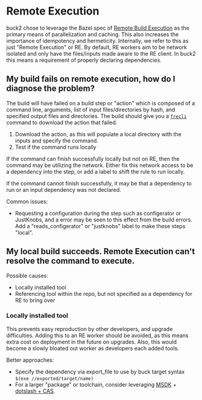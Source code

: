 # Remote Execution

buck2 chose to leverage the Bazel spec of [Remote Build Execution](https://bazel.build/remote/rbe) as the primary means of parallelization and caching. This also increases the importance of idempotency and hermeticity. Internally, we refer to this as just "Remote Execution" or RE.
By default, RE workers aim to be network isolated and only have the files/inputs made aware to the RE client. In buck2 this means a requirement of properly declaring dependencies.

## My build fails on remote execution, how do I diagnose the problem?

The build will have failed on a build step or "action" which is composed of a command line, arguments, list of input files/directories by hash, and specified output files and directories.
The build should give you a [`frecli`](https://www.internalfb.com/intern/wiki/CLI_man_pages/frecli/) command to download the action that failed.

1) Download the action, as this will populate a local directory with the inputs and specify the command.
2) Test if the command runs locally

If the command can finish successfully locally but not on RE, then the command may be utilizing the network.
Either fix this network access to be a dependency into the step, or add a label to shift the rule to run locally.

If the command cannot finish successfully, it may be that a dependency to run or an input dependency was not declared.

Common issues:
* Requesting a configuration during the step such as configerator or JustKnobs, and a error may be seen to this effect from the build errors. Add a "reads_configerator" or "justknobs" label to make these steps "local".

## My local build succeeds. Remote Execution can't resolve the command to execute.

Possible causes:

* Locally installed tool
* Referencing tool within the repo, but not specified as a dependency for RE to bring over

### Locally installed tool

This prevents easy reproduction by other developers, and upgrade difficulties.
Adding this to an RE worker should be avoided, as this means extra cost on deployment in the future on upgrades.
Also, this would become a slowly bloated out worker as developers each added tools.

Better approaches:

* Specify the dependency via export_file to use by buck target syntax `$(exe //exported/target/name)`
* For a larger "package" or toolchain, consider leveraging [MSDK](https://www.internalfb.com/intern/wiki/Managed-sdk/) + [dotslash + CAS](https://fb.workplace.com/groups/200907040536486/permalink/1100355130591668).
